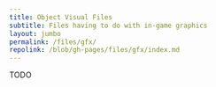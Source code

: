 ```yaml
---
title: Object Visual Files
subtitle: Files having to do with in-game graphics
layout: jumbo
permalink: /files/gfx/
repolink: /blob/gh-pages/files/gfx/index.md
---
```


TODO
